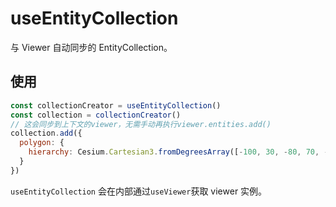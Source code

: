 # useEntityCollection

与 Viewer 自动同步的 EntityCollection。

## 使用

```js
const collectionCreator = useEntityCollection()
const collection = collectionCreator()
// 这会同步到上下文的viewer，无需手动再执行viewer.entities.add()
collection.add({
  polygon: {
    hierarchy: Cesium.Cartesian3.fromDegreesArray([-100, 30, -80, 70, -10, 40])
  }
})
```

`useEntityCollection` 会在内部通过`useViewer`获取 viewer 实例。
